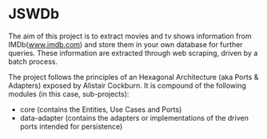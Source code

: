 # JSWDb

The aim of this project is to extract movies and tv shows information from IMDb(www.imdb.com) and store them in your own database for further queries. These information are extracted through web scraping, driven by a batch process.

The project follows the principles of an Hexagonal Architecture (aka Ports & Adapters) exposed by Alistair Cockburn. It is compound of the following modules (in this case, sub-projects):

* core (contains the Entities, Use Cases and Ports)
* data-adapter (contains the adapters or implementations of the driven ports intended for persistence)
